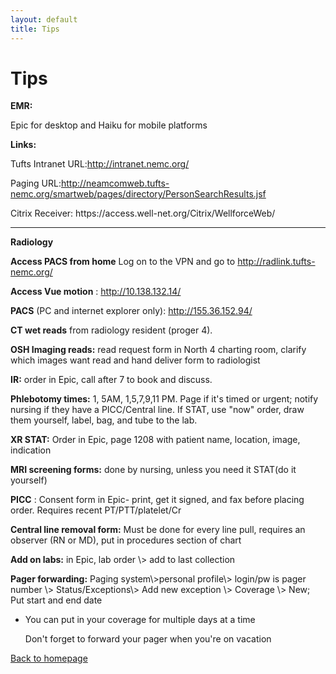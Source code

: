 ```yaml
---
layout: default
title: Tips
---
```

<h1>
Tips
</h1>
<p>
<strong>EMR:</strong>
</p>
<p>
Epic for desktop and Haiku for mobile platforms
</p>
<p>
<strong>Links:</strong>
</p>
<p>
Tufts Intranet URL:<a href="http://intranet.nemc.org/">http://intranet.nemc.org/</a>
</p>
<p>
Paging URL:<a href="http://neamcomweb.tufts-
nemc.org/smartweb/pages/directory/PersonSearchResults.jsf">http://neamcomweb.tufts-
nemc.org/smartweb/pages/directory/PersonSearchResults.jsf</a>
</p>
<p>
Citrix Receiver: https://access.well-net.org/Citrix/WellforceWeb/
</p>
<hr />
<p>
<strong>Radiology</strong>
</p>
<p>
<strong>Access PACS from home</strong> Log on to the VPN and go to <a href="http://radlink.tufts-nemc.org/">http://radlink.tufts-nemc.org/</a>
</p>
<p>
<strong>Access Vue motion</strong> : <a href="http://10.138.132.14/">http://10.138.132.14/</a>
</p>
<p>
<strong>PACS</strong> (PC and internet explorer only): <a href="http://155.36.152.94/">http://155.36.152.94/</a>
</p>
<p>
<strong>CT wet reads</strong> from radiology resident (proger 4).
</p>
<p>
<strong>OSH Imaging reads:</strong> read request form in North 4 charting room, clarify which images want read
and hand deliver form to radiologist
</p>
<p>
<strong>IR:</strong> order in Epic, call after 7 to book and discuss.
</p>
<p>
<strong>Phlebotomy times:</strong> 1, 5AM, 1,5,7,9,11 PM. Page if it's timed or urgent; notify nursing if
they have a PICC/Central line. If STAT, use "now" order, draw them yourself, label, bag, and tube to
the lab.
</p>
<p>
<strong>XR STAT:</strong> Order in Epic, page 1208 with patient name, location, image, indication
</p>
<p>
<strong>MRI screening forms:</strong> done by nursing, unless you need it STAT(do it yourself)
</p>
<p>
<strong>PICC</strong> : Consent form in Epic- print, get it signed, and fax before placing order. Requires
recent PT/PTT/platelet/Cr
</p>
<p>
<strong>Central line removal form:</strong> Must be done for every line pull, requires an observer (RN or
MD), put in procedures section of chart
</p>
<p>
<strong>Add on labs:</strong> in Epic, lab order \> add to last collection
</p>
<p>
<strong>Pager forwarding:</strong> Paging system\>personal profile\> login/pw is pager number \> Status/Exceptions\>
Add new exception \> Coverage \> New; Put start and end date
</p>
<ul>
<li>
<p>
You can put in your coverage for multiple days at a time
</p>
</li>
<p>
Don't forget to forward your pager when you're on vacation
</p>
</ul>
<p>
<a href="index.html">Back to homepage</a>
</p>
